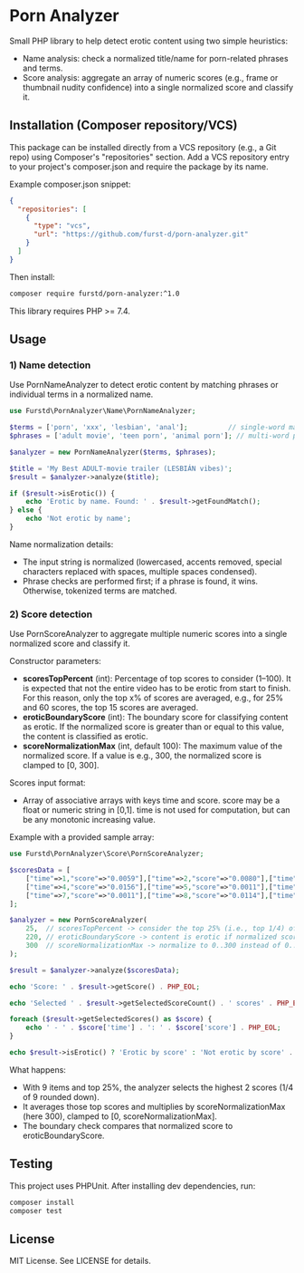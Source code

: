 # Porn Analyzer

Small PHP library to help detect erotic content using two simple heuristics:
- Name analysis: check a normalized title/name for porn-related phrases and terms.
- Score analysis: aggregate an array of numeric scores (e.g., frame or thumbnail nudity confidence) into a single normalized score and classify it.

## Installation (Composer repository/VCS)
This package can be installed directly from a VCS repository (e.g., a Git repo) using Composer's "repositories" section. Add a VCS repository entry to your project's composer.json and require the package by its name.

Example composer.json snippet:

```json
{
  "repositories": [
    {
      "type": "vcs",
      "url": "https://github.com/furst-d/porn-analyzer.git"
    }
  ]
}
```

Then install:

```bash
composer require furstd/porn-analyzer:^1.0
```

This library requires PHP >= 7.4.


## Usage

### 1) Name detection
Use PornNameAnalyzer to detect erotic content by matching phrases or individual terms in a normalized name.

```php
use Furstd\PornAnalyzer\Name\PornNameAnalyzer;

$terms = ['porn', 'xxx', 'lesbian', 'anal'];          // single-word matches
$phrases = ['adult movie', 'teen porn', 'animal porn']; // multi-word phrases (take precedence)

$analyzer = new PornNameAnalyzer($terms, $phrases);

$title = 'My Best ADULT-movie trailer (LESBIÁN vibes)';
$result = $analyzer->analyze($title);

if ($result->isErotic()) {
    echo 'Erotic by name. Found: ' . $result->getFoundMatch();
} else {
    echo 'Not erotic by name';
}
```

Name normalization details:
- The input string is normalized (lowercased, accents removed, special characters replaced with spaces, multiple spaces condensed).
- Phrase checks are performed first; if a phrase is found, it wins. Otherwise, tokenized terms are matched.

### 2) Score detection
Use PornScoreAnalyzer to aggregate multiple numeric scores into a single normalized score and classify it.

Constructor parameters:
- **scoresTopPercent** (int): Percentage of top scores to consider (1–100). It is expected that not the entire video has to be erotic from start to finish. For this reason, only the top x% of scores are averaged, e.g., for 25% and 60 scores, the top 15 scores are averaged.
- **eroticBoundaryScore** (int): The boundary score for classifying content as erotic. If the normalized score is greater than or equal to this value, the content is classified as erotic.
- **scoreNormalizationMax** (int, default 100): The maximum value of the normalized score. If a value is e.g., 300, the normalized score is clamped to [0, 300].

Scores input format:
- Array of associative arrays with keys time and score. score may be a float or numeric string in [0,1]. time is not used for computation, but can be any monotonic increasing value.

Example with a provided sample array:

```php
use Furstd\PornAnalyzer\Score\PornScoreAnalyzer;

$scoresData = [
    ["time"=>1,"score"=>"0.0059"],["time"=>2,"score"=>"0.0080"],["time"=>3,"score"=>"0.0038"],
    ["time"=>4,"score"=>"0.0156"],["time"=>5,"score"=>"0.0011"],["time"=>6,"score"=>"0.0003"],
    ["time"=>7,"score"=>"0.0011"],["time"=>8,"score"=>"0.0114"],["time"=>9,"score"=>"0.0012"],
];

$analyzer = new PornScoreAnalyzer(
    25,  // scoresTopPercent -> consider the top 25% (i.e., top 1/4) of scores
    220, // eroticBoundaryScore -> content is erotic if normalized score >= 220
    300  // scoreNormalizationMax -> normalize to 0..300 instead of 0..100
);

$result = $analyzer->analyze($scoresData);

echo 'Score: ' . $result->getScore() . PHP_EOL;

echo 'Selected ' . $result->getSelectedScoreCount() . ' scores' . PHP_EOL;

foreach ($result->getSelectedScores() as $score) {
    echo ' - ' . $score['time'] . ': ' . $score['score'] . PHP_EOL;
}

echo $result->isErotic() ? 'Erotic by score' : 'Not erotic by score' . PHP_EOL;
```

What happens:
- With 9 items and top 25%, the analyzer selects the highest 2 scores (1/4 of 9 rounded down).
- It averages those top scores and multiplies by scoreNormalizationMax (here 300), clamped to [0, scoreNormalizationMax].
- The boundary check compares that normalized score to eroticBoundaryScore.

## Testing
This project uses PHPUnit. After installing dev dependencies, run:

```bash
composer install
composer test
```

## License
MIT License. See LICENSE for details.